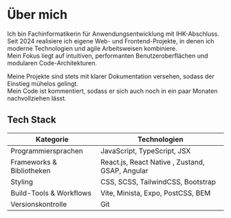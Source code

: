 # Über mich

Ich bin Fachinformatikerin für Anwendungsentwicklung mit IHK-Abschluss.  
Seit 2024 realisiere ich eigene Web- und Frontend-Projekte, in denen ich moderne Technologien und agile Arbeitsweisen kombiniere.  
Mein Fokus liegt auf intuitiven, performanten Benutzeroberflächen und modularen Code-Architekturen.

Meine Projekte sind stets mit klarer Dokumentation versehen, sodass der Einstieg mühelos gelingt.  
Mein Code ist kommentiert, sodass er sich auch noch in ein paar Monaten nachvollziehen lässt.

## Tech Stack

| Kategorie               | Technologien                                      |
|-------------------------|---------------------------------------------------|
| Programmiersprachen     | JavaScript, TypeScript, JSX                       |
| Frameworks & Bibliotheken | React.js, React Native , Zustand, GSAP, Angular |
| Styling                 | CSS, SCSS, TailwindCSS, Bootstrap                |
| Build-Tools & Workflows | Vite, Minista, Expo, PostCSS, BEM                 |
| Versionskontrolle       | Git                                               |

